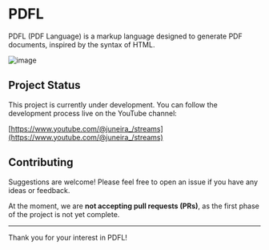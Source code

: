 # PDFL

PDFL (PDF Language) is a markup language designed to generate PDF documents, inspired by the syntax of HTML.

![image](https://github.com/user-attachments/assets/e34de423-c9dd-459f-9931-816ca5924d1c)

## Project Status
This project is currently under development. You can follow the development process live on the YouTube channel:

[https://www.youtube.com/@juneira_/streams](https://www.youtube.com/@juneira_/streams)

## Contributing
Suggestions are welcome! Please feel free to open an issue if you have any ideas or feedback.

At the moment, we are **not accepting pull requests (PRs)**, as the first phase of the project is not yet complete.

---

Thank you for your interest in PDFL!
